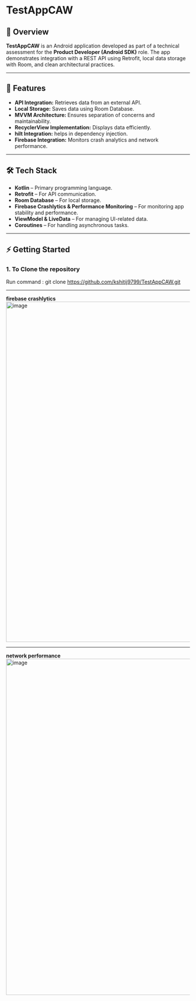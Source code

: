 # TestAppCAW

## 📱 Overview
**TestAppCAW** is an Android application developed as part of a technical assessment for the **Product Developer (Android SDK)** role. The app demonstrates integration with a REST API using Retrofit, local data storage with Room, and clean architectural practices.

---
## 🚀 Features
- **API Integration:** Retrieves data from an external API.
- **Local Storage:** Saves data using Room Database.
- **MVVM Architecture:** Ensures separation of concerns and maintainability.
- **RecyclerView Implementation:** Displays data efficiently.
- **hilt Integration:** helps in dependency injection.
- **Firebase Integration:** Monitors crash analytics and network performance.

---
## 🛠️ Tech Stack
- **Kotlin** – Primary programming language.
- **Retrofit** – For API communication.
- **Room Database** – For local storage.
- **Firebase Crashlytics & Performance Monitoring** – For monitoring app stability and performance.
- **ViewModel & LiveData** – For managing UI-related data.
- **Coroutines** – For handling asynchronous tasks.

---
## ⚡️ Getting Started
### 1. To Clone the repository
Run command : 
git clone https://github.com/kshitij9799/TestAppCAW.git


---
**firebase crashlytics**
<img width="930" alt="image" src="https://github.com/user-attachments/assets/198e0700-16d4-4ca2-a04d-166bc19b66a8" />

---
**network performance**
<img width="919" alt="image" src="https://github.com/user-attachments/assets/90a1a993-60c4-4c66-a053-e59e65e4c9c9" />



